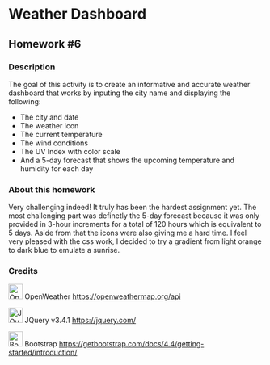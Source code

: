 # Weather Dashboard
## Homework #6

### Description

The goal of this activity is to create an informative and accurate weather dashboard that works by inputing the city name and displaying the following:

- The city and date
- The weather icon
- The current temperature
- The wind conditions
- The UV Index with color scale 
- And a 5-day forecast that shows the upcoming temperature and humidity for each day

### About this homework

Very challenging indeed! It truly has been the hardest assignment yet. The most challenging part was definetly the 5-day forecast because it was only provided in 3-hour increments for a total of 120 hours which is equivalent to 5 days. Aside from that the icons were also giving me a hard time. I feel very pleased with the css work, I decided to try a gradient from light orange to dark blue to emulate a sunrise. 

### Credits

<img alt="Open Weather Logo" src="https://upload.wikimedia.org/wikipedia/commons/f/f6/OpenWeather-Logo.jpg" width="28" height="30"> OpenWeather https://openweathermap.org/api

<img alt="JQuery Logo" src="https://openjsf.org/wp-content/uploads/sites/84/2019/10/jquery-logo-vertical_large_square.png" width="28" height="30"> JQuery v3.4.1 https://jquery.com/

<img alt="Bootstrap Logo" src="https://upload.wikimedia.org/wikipedia/commons/thumb/b/b2/Bootstrap_logo.svg/1200px-Bootstrap_logo.svg.png" width="28" height="30"> Bootstrap https://getbootstrap.com/docs/4.4/getting-started/introduction/
